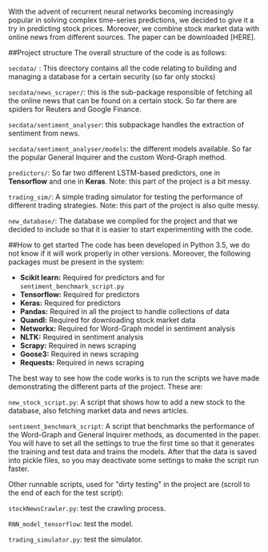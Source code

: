 With the advent of recurrent neural networks becoming increasingly popular in solving complex time-series predictions, we decided to give it a try in predicting stock prices. Moreover, we combine stock market data with online news from different sources.
The paper can be downloaded [HERE].
 
##Project structure
The overall structure of the code is as follows:

`secdata/` : This directory contains all the code relating to building and managing a database for a certain security (so far only stocks)

`secdata/news_scraper/`: this is the sub-package responsible of fetching all the online news that can be found on a certain stock. So far there are spiders for Reuters and Google Finance.

`secdata/sentiment_analyser`: this subpackage handles the extraction of sentiment from news.

`secdata/sentiment_analyser/models`: the different models available. So far the popular General Inquirer and the custom Word-Graph method.

`predictors/`: So far two different LSTM-based predictors, one in **Tensorflow** and one in **Keras**. Note: this part of the project is a bit messy.

`trading_sim/`: A simple trading simulator for testing the performance of different trading strategies. Note: this part of the project is also quite messy.

`new_database/`: The database we compiled for the project and that we decided to include so that it is easier to start experimenting with the code.

##How to get started
The code has been developed in Python 3.5, we do not know if it will work properly in other versions. Moreover, the following packages must be present in the system:

- **Scikit learn:** Required for predictors and for `sentiment_benchmark_script.py`
- **Tensorflow:** Required for predictors
- **Keras:** Required for predictors
- **Pandas:** Required in all the project to handle collections of data
- **Quandl:** Required for downloading stock market data
- **Networkx:** Required for Word-Graph model in sentiment analysis 
- **NLTK:** Required in sentiment analysis
- **Scrapy:** Required in news scraping
- **Goose3:** Required in news scraping
- **Requests:** Required in news scraping

The best way to see how the code works is to run the scripts we have made demonstrating the different parts of the project. These are:

`new_stock_script.py`: A script that shows how to add a new stock to the database, also fetching market data and news articles.

`sentiment_benchmark_script`: A script that benchmarks the performance of the Word-Graph and General Inquirer methods, as documented in the paper. You will have to set all the settings to true the first time so that it generates the training and test data and trains the models. After that the data is saved into pickle files, so you may deactivate some settings to make the script run faster.

Other runnable scripts, used for "dirty testing" in the project are (scroll to the end of each for the test script):

`stockNewsCrawler.py`: test the crawling process.

`RNN_model_tensorflow`: test the model.

`trading_simulator.py`: test the simulator. 